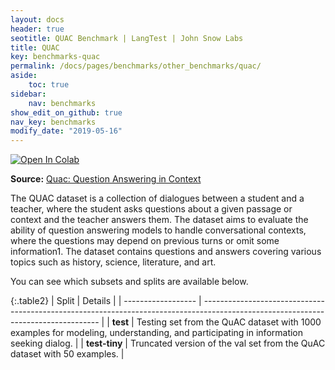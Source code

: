 ```yaml
---
layout: docs
header: true
seotitle: QUAC Benchmark | LangTest | John Snow Labs
title: QUAC
key: benchmarks-quac
permalink: /docs/pages/benchmarks/other_benchmarks/quac/
aside:
    toc: true
sidebar:
    nav: benchmarks
show_edit_on_github: true
nav_key: benchmarks
modify_date: "2019-05-16"
---
```


<div class="h3-box" markdown="1">

[![Open In Colab](https://colab.research.google.com/assets/colab-badge.svg)](https://colab.research.google.com/github/Pacific-AI-Corp/langtest/blob/main/demo/tutorials/llm_notebooks/dataset-notebooks/quac_dataset.ipynb)

**Source:** [Quac: Question Answering in Context](https://aclanthology.org/D18-1241/)

The QUAC dataset is a collection of dialogues between a student and a teacher, where the student asks questions about a given passage or context and the teacher answers them. The dataset aims to evaluate the ability of question answering models to handle conversational contexts, where the questions may depend on previous turns or omit some information1. The dataset contains questions and answers covering various topics such as history, science, literature, and art.

You can see which subsets and splits are available below.

{:.table2}
| Split              | Details                                                                                                                            |
| ------------------ | ---------------------------------------------------------------------------------------------------------------------------------- |
| **test**      | Testing set from the QuAC dataset with 1000 examples for modeling, understanding, and participating in information seeking dialog. |
| **test-tiny** | Truncated version of the val set from the QuAC dataset with 50 examples.                                                           |

</div>